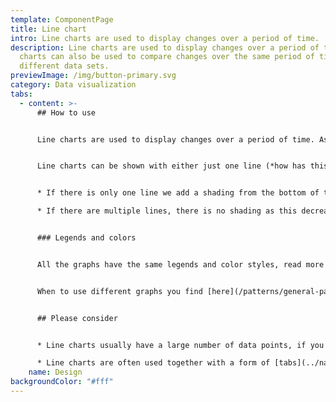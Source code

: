 ```yaml
---
template: ComponentPage
title: Line chart
intro: Line charts are used to display changes over a period of time.
description: Line charts are used to display changes over a period of time. Line
  charts can also be used to compare changes over the same period of time for
  different data sets.
previewImage: /img/button-primary.svg
category: Data visualization
tabs:
  - content: >-
      ## How to use


      Line charts are used to display changes over a period of time. As they are the go to charts for showing how value of a fund or stock has changed over time they are the most commonly used charts at Länsförsäkringar.


      Line charts can be shown with either just one line (*how has this fund's value changed over time?*) or several *(compare different funds over time*). The visual layout is somewhat different depending on whether you use one line or several:


      * If there is only one line we add a shading from the bottom of the chart to the top of the line.

      * If there are multiple lines, there is no shading as this decreases readability.


      ### Legends and colors


      All the graphs have the same legends and color styles, read more [here](/patterns/general-patterns/graphs-and-when-to-use-them#the-different-parts).


      When to use different graphs you find [here](/patterns/general-patterns/graphs-and-when-to-use-them#type-of-graph).


      ## Please consider


      * Line charts usually have a large number of data points, if you only have a few - consider using a [bar chart](bar-chart) instead.

      * Line charts are often used together with a form of [tabs](../navigations/tabs) to change the time frame which is shown in the graph. These tabs aren't part of LFUI yet, but on the todo-list. An example of such tabs can be found on [this page](https://www.lansforsakringar.se/stockholm/privat/bank/spara/fondkurser/jamfor-fonder/?shortcut=1&ids=F00000WYNV,F000014517,F00000VHUL).
    name: Design
backgroundColor: "#fff"
---
```

